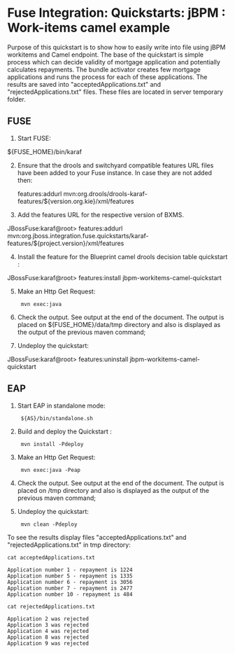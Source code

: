 Fuse Integration: Quickstarts: jBPM : Work-items camel example
==============================================================

Purpose of this quickstart is to show how to easily write into file using jBPM workitems and Camel endpoint.
The base of the quickstart is simple process which can decide validity of mortgage application and potentially
calculates repayments. The bundle activator creates few mortgage applications and runs the process for each of these
applications. The results are saved into "acceptedApplications.txt" and "rejectedApplications.txt" files. These files
are located in server temporary folder.

FUSE
----------
1. Start FUSE:

${FUSE_HOME}/bin/karaf


2. Ensure that the drools and switchyard compatible features URL files have been added to your Fuse instance. 
   In case they are not added then:

    features:addurl mvn:org.drools/drools-karaf-features/${version.org.kie}/xml/features


3. Add the features URL for the respective version of BXMS. 

JBossFuse:karaf@root> features:addurl mvn:org.jboss.integration.fuse.quickstarts/karaf-features/${project.version}/xml/features


4. Install the feature for the Blueprint camel drools decision table quickstart :

JBossFuse:karaf@root> features:install jbpm-workitems-camel-quickstart

5. Make an Http Get Request:

        mvn exec:java 

6. Check the output. See output at the end of the document. The output is placed on ${FUSE_HOME}/data/tmp directory and also is 
displayed as the output of the previous maven command;

6. Undeploy the quickstart:

JBossFuse:karaf@root> features:uninstall jbpm-workitems-camel-quickstart


EAP
----------
1. Start EAP in standalone mode:

        ${AS}/bin/standalone.sh

2. Build and deploy the Quickstart : 

        mvn install -Pdeploy

3. Make an Http Get Request:

        mvn exec:java -Peap 

4. Check the output. See output at the end of the document. The output is placed on /tmp directory and also is 
displayed as the output of the previous maven command;

5. Undeploy the quickstart:

        mvn clean -Pdeploy
 



To see the results display files "acceptedApplications.txt" and "rejectedApplications.txt" in tmp directory:

    cat acceptedApplications.txt
    
    Application number 1 - repayment is 1224
    Application number 5 - repayment is 1335
    Application number 6 - repayment is 3056
    Application number 7 - repayment is 2477
    Application number 10 - repayment is 484

    cat rejectedApplications.txt
    
    Application 2 was rejected
    Application 3 was rejected
    Application 4 was rejected
    Application 8 was rejected
    Application 9 was rejected
